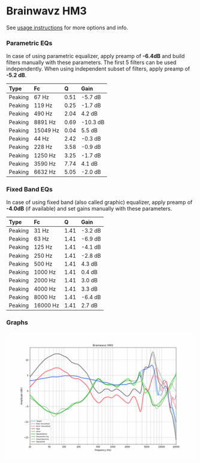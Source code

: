 # Brainwavz HM3
See [usage instructions](https://github.com/jaakkopasanen/AutoEq#usage) for more options and info.

### Parametric EQs
In case of using parametric equalizer, apply preamp of **-6.4dB** and build filters manually
with these parameters. The first 5 filters can be used independently.
When using independent subset of filters, apply preamp of **-5.2 dB**.

| Type    | Fc       |    Q | Gain     |
|:--------|:---------|:-----|:---------|
| Peaking | 67 Hz    | 0.51 | -5.7 dB  |
| Peaking | 119 Hz   | 0.25 | -1.7 dB  |
| Peaking | 490 Hz   | 2.04 | 4.2 dB   |
| Peaking | 8891 Hz  | 0.69 | -10.3 dB |
| Peaking | 15049 Hz | 0.04 | 5.5 dB   |
| Peaking | 44 Hz    | 2.42 | -0.3 dB  |
| Peaking | 228 Hz   | 3.58 | -0.9 dB  |
| Peaking | 1250 Hz  | 3.25 | -1.7 dB  |
| Peaking | 3590 Hz  | 7.74 | 4.1 dB   |
| Peaking | 6632 Hz  | 5.05 | -2.0 dB  |

### Fixed Band EQs
In case of using fixed band (also called graphic) equalizer, apply preamp of **-4.0dB**
(if available) and set gains manually with these parameters.

| Type    | Fc       |    Q | Gain    |
|:--------|:---------|:-----|:--------|
| Peaking | 31 Hz    | 1.41 | -3.2 dB |
| Peaking | 63 Hz    | 1.41 | -6.9 dB |
| Peaking | 125 Hz   | 1.41 | -4.1 dB |
| Peaking | 250 Hz   | 1.41 | -2.8 dB |
| Peaking | 500 Hz   | 1.41 | 4.3 dB  |
| Peaking | 1000 Hz  | 1.41 | 0.4 dB  |
| Peaking | 2000 Hz  | 1.41 | 3.0 dB  |
| Peaking | 4000 Hz  | 1.41 | 3.3 dB  |
| Peaking | 8000 Hz  | 1.41 | -6.4 dB |
| Peaking | 16000 Hz | 1.41 | 2.7 dB  |

### Graphs
![](./Brainwavz%20HM3.png)